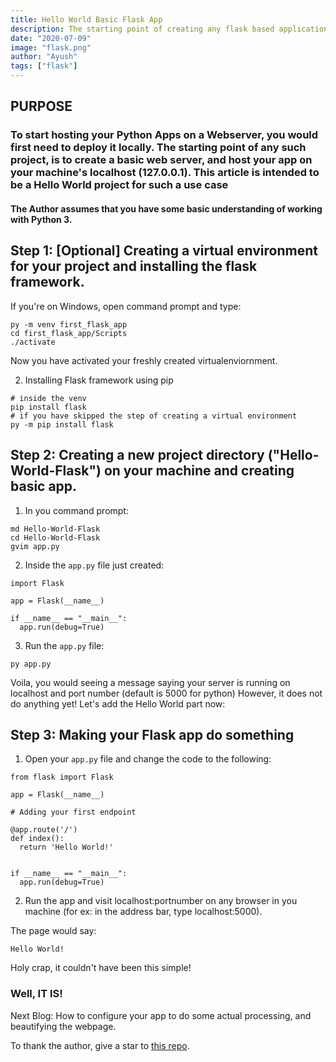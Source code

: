 ```yaml
---
title: Hello World Basic Flask App
description: The starting point of creating any flask based application in the easiest way possible.
date: "2020-07-09"
image: "flask.png"
author: "Ayush"
tags: ["flask"]
---
```


<h2> PURPOSE </h2>
<h3> To start hosting your Python Apps on a Webserver, you would first need to deploy it locally. 
The starting point of any such project, is to create a basic web server, and host your app on your machine's localhost (127.0.0.1).
This article is intended to be a Hello World project for such a use case </h3>

<h4>The Author assumes that you have some basic understanding of working with Python 3.</h4>

## Step 1: [Optional] Creating a virtual environment for your project and installing the flask framework.

If you're on Windows, open command prompt and type:

```
py -m venv first_flask_app
cd first_flask_app/Scripts
./activate
```
Now you have activated your freshly created virtualenviornment.

2. Installing Flask framework using pip

```
# inside the venv
pip install flask
# if you have skipped the step of creating a virtual environment
py -m pip install flask
```

## Step 2: Creating a new project directory ("Hello-World-Flask") on your machine and creating basic app.

1. In you command prompt:

```
md Hello-World-Flask
cd Hello-World-Flask
gvim app.py
```

2. Inside the `app.py` file just created:

```
import Flask

app = Flask(__name__)

if __name__ == "__main__":
  app.run(debug=True)
```

3. Run the `app.py` file:

```
py app.py
```

Voila, you would seeing a message saying your server is running on localhost and port number (default is 5000 for python)
However, it does not do anything yet! Let's add the Hello World part now:

## Step 3: Making your Flask app do something

1. Open your `app.py` file and change the code to the following:

```
from flask import Flask

app = Flask(__name__)

# Adding your first endpoint

@app.route('/')
def index():
  return 'Hello World!'


if __name__ == "__main__":
  app.run(debug=True)
```

2. Run the app and visit localhost:portnumber on any browser in you machine (for ex: in the address bar, type localhost:5000).

The page would say:

```
Hello World!
```

Holy crap, it couldn't have been this simple! 
<h3>Well, IT IS!</h3>


Next Blog: How to configure your app to do some actual processing, and beautifying the webpage.


To thank the author, give a star to [this repo](https://github.com/ayushxx7/ayush-mandowara-blog).


